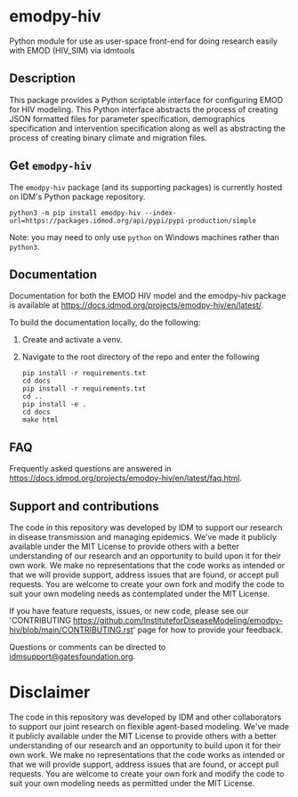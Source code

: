 # emodpy-hiv
Python module for use as user-space front-end for doing research easily with EMOD (HIV_SIM) via idmtools


## Description

This package provides a Python scriptable interface for configuring EMOD for HIV modeling. This Python interface abstracts the process of creating JSON formatted files for parameter specification, demographics specification and intervention specification along as well as abstracting the process of creating binary climate and migration files.

## Get `emodpy-hiv`

The `emodpy-hiv` package (and its supporting packages) is currently hosted on IDM's Python package repository.

```shell
python3 -m pip install emodpy-hiv --index-url=https://packages.idmod.org/api/pypi/pypi-production/simple
```

Note: you may need to only use `python` on Windows machines rather than `python3`.

## Documentation

Documentation for both the EMOD HIV model and the emodpy-hiv package is available 
at https://docs.idmod.org/projects/emodpy-hiv/en/latest/.

To build the documentation locally, do the following:

1. Create and activate a venv.
2. Navigate to the root directory of the repo and enter the following

    ```
    pip install -r requirements.txt
    cd docs
    pip install -r requirements.txt
    cd ..
    pip install -e .
    cd docs
    make html
    ```

## FAQ

Frequently asked questions are answered in https://docs.idmod.org/projects/emodpy-hiv/en/latest/faq.html.

## Support and contributions

The code in this repository was developed by IDM to support our research in disease
transmission and managing epidemics. We’ve made it publicly available under the MIT
License to provide others with a better understanding of our research and an opportunity
to build upon it for their own work. We make no representations that the code works as
intended or that we will provide support, address issues that are found, or accept pull
requests. You are welcome to create your own fork and modify the code to suit your own
modeling needs as contemplated under the MIT License.

If you have feature requests, issues, or new code, please see our
'CONTRIBUTING <https://github.com/InstituteforDiseaseModeling/emodpy-hiv/blob/main/CONTRIBUTING.rst>' page
for how to provide your feedback.

Questions or comments can be directed to [idmsupport@gatesfoundation.org](<mailto:idmsupport@gatesfoundation.org>).

# Disclaimer

The code in this repository was developed by IDM and other collaborators to support our joint research on flexible agent-based modeling.
 We've made it publicly available under the MIT License to provide others with a better understanding of our research and an opportunity to build upon it for 
 their own work. We make no representations that the code works as intended or that we will provide support, address issues that are found, or accept pull requests.
 You are welcome to create your own fork and modify the code to suit your own modeling needs as permitted under the MIT License.

